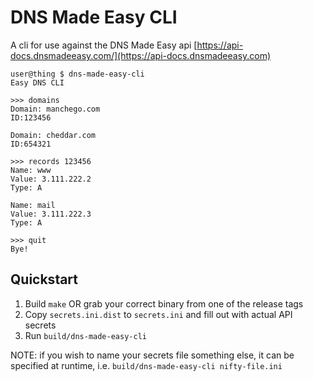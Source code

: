 # DNS Made Easy CLI

A cli for use against the DNS Made Easy api [https://api-docs.dnsmadeeasy.com/](https://api-docs.dnsmadeeasy.com)

```
user@thing $ dns-made-easy-cli
Easy DNS CLI

>>> domains
Domain: manchego.com
ID:123456

Domain: cheddar.com
ID:654321

>>> records 123456
Name: www
Value: 3.111.222.2
Type: A

Name: mail
Value: 3.111.222.3
Type: A

>>> quit
Bye!
```

## Quickstart

1. Build `make` OR grab your correct binary from one of the release tags
2. Copy `secrets.ini.dist` to `secrets.ini` and fill out with actual API secrets
3. Run `build/dns-made-easy-cli`

NOTE: if you wish to name your secrets file something else, it can be specified at runtime, i.e. `build/dns-made-easy-cli nifty-file.ini`
